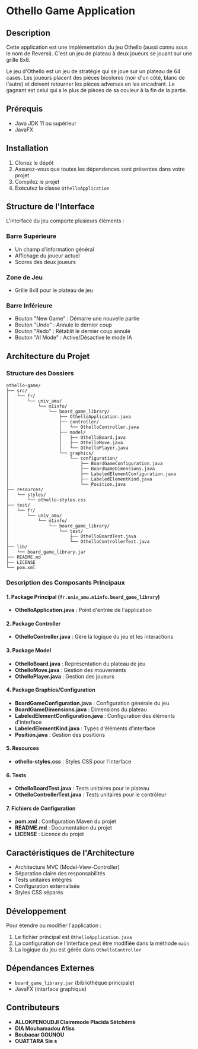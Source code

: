 # Othello Game Application

## Description
Cette application est une implémentation du jeu Othello (aussi connu sous le nom de Reversi). C'est un jeu de plateau à deux joueurs se jouant sur une grille 8x8.

Le jeu d'Othello est un jeu de stratégie qui se joue sur un plateau de 64 cases. Les joueurs placent des pièces bicolores (noir d'un côté, blanc de l'autre) et doivent retourner les pièces adverses en les encadrant. Le gagnant est celui qui a le plus de pièces de sa couleur à la fin de la partie.

## Prérequis
- Java JDK 11 ou supérieur
- JavaFX


## Installation
1. Clonez le dépôt
2. Assurez-vous que toutes les dépendances sont présentes dans votre projet
3. Compilez le projet
4. Exécutez la classe `OthelloApplication`

## Structure de l'Interface
L'interface du jeu comporte plusieurs éléments :

### Barre Supérieure
- Un champ d'information général
- Affichage du joueur actuel
- Scores des deux joueurs

### Zone de Jeu
- Grille 8x8 pour le plateau de jeu

### Barre Inférieure
- Bouton "New Game" : Démarre une nouvelle partie
- Bouton "Undo" : Annule le dernier coup
- Bouton "Redo" : Rétablit le dernier coup annulé
- Bouton "AI Mode" : Active/Désactive le mode IA

## Architecture du Projet

### Structure des Dossiers

```plaintext
othello-game/
├── src/
│   └── fr/
│       └── univ_amu/
│           └── m1info/
│               └── board_game_library/
│                   ├── OthelloApplication.java
│                   ├── controller/
│                   │   └── OthelloController.java
│                   ├── model/
│                   │   ├── OthelloBoard.java
│                   │   ├── OthelloMove.java
│                   │   └── OthelloPlayer.java
│                   └── graphics/
│                       └── configuration/
│                           ├── BoardGameConfiguration.java
│                           ├── BoardGameDimensions.java
│                           ├── LabeledElementConfiguration.java
│                           ├── LabeledElementKind.java
│                           └── Position.java
├── resources/
│   └── styles/
│       └── othello-styles.css
├── test/
│   └── fr/
│       └── univ_amu/
│           └── m1info/
│               └── board_game_library/
│                   └── test/
│                       ├── OthelloBoardTest.java
│                       └── OthelloControllerTest.java
├── lib/
│   └── board_game_library.jar
├── README.md
├── LICENSE
└── pom.xml
```

### Description des Composants Principaux

#### 1. Package Principal (`fr.univ_amu.m1info.board_game_library`)

- **OthelloApplication.java** : Point d'entrée de l'application

#### 2. Package Controller

- **OthelloController.java** : Gère la logique du jeu et les interactions

#### 3. Package Model

- **OthelloBoard.java** : Représentation du plateau de jeu
- **OthelloMove.java** : Gestion des mouvements
- **OthelloPlayer.java** : Gestion des joueurs

#### 4. Package Graphics/Configuration

- **BoardGameConfiguration.java** : Configuration générale du jeu
- **BoardGameDimensions.java** : Dimensions du plateau
- **LabeledElementConfiguration.java** : Configuration des éléments d'interface
- **LabeledElementKind.java** : Types d'éléments d'interface
- **Position.java** : Gestion des positions

#### 5. Resources

- **othello-styles.css** : Styles CSS pour l'interface

#### 6. Tests

- **OthelloBoardTest.java** : Tests unitaires pour le plateau
- **OthelloControllerTest.java** : Tests unitaires pour le contrôleur

#### 7. Fichiers de Configuration

- **pom.xml** : Configuration Maven du projet
- **README.md** : Documentation du projet
- **LICENSE** : Licence du projet

## Caractéristiques de l'Architecture

- Architecture MVC (Model-View-Controller)
- Séparation claire des responsabilités
- Tests unitaires intégrés
- Configuration externalisée
- Styles CSS séparés

## Développement

Pour étendre ou modifier l'application :

1. Le fichier principal est `OthelloApplication.java`
2. La configuration de l'interface peut être modifiée dans la méthode `main`
3. La logique du jeu est gérée dans `OthelloController`

## Dépendances Externes

- `board_game_library.jar` (bibliothèque principale)
- JavaFX (interface graphique)


## Contributeurs

- **ALLOKPENOUDJI Clairemode Placida Sètchémè**
- **DIA Mouhamadou Afiss**
- **Boubacar GOUNOU**
- **OUATTARA Sie s**


